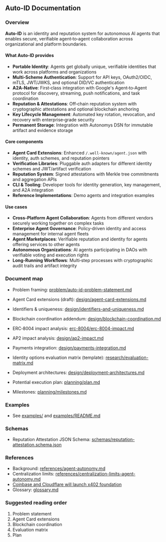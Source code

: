 ## Auto‑ID Documentation

### Overview

**Auto‑ID** is an identity and reputation system for autonomous AI agents that enables secure, verifiable agent‑to‑agent collaboration across organizational and platform boundaries.

#### What Auto‑ID provides

- **Portable Identity**: Agents get globally unique, verifiable identities that work across platforms and organizations
- **Multi‑Scheme Authentication**: Support for API keys, OAuth2/OIDC, mTLS, JWT/JWKS, and optional DID/VC authentication
- **A2A‑Native**: First‑class integration with Google's Agent‑to‑Agent protocol for discovery, streaming, push notifications, and task coordination
- **Reputation & Attestations**: Off‑chain reputation system with cryptographic attestations and optional blockchain anchoring
- **Key Lifecycle Management**: Automated key rotation, revocation, and recovery with enterprise‑grade security
- **Permanent Storage**: Integration with Autonomys DSN for immutable artifact and evidence storage

#### Core components

- **Agent Card Extensions**: Enhanced `/.well-known/agent.json` with identity, auth schemes, and reputation pointers
- **Verification Libraries**: Pluggable auth adapters for different identity schemes and JWT/artifact verification
- **Reputation System**: Signed attestations with Merkle tree commitments and aggregation APIs
- **CLI & Tooling**: Developer tools for identity generation, key management, and A2A integration
- **Reference Implementations**: Demo agents and integration examples

#### Use cases

- **Cross‑Platform Agent Collaboration**: Agents from different vendors securely working together on complex tasks
- **Enterprise Agent Governance**: Policy‑driven identity and access management for internal agent fleets
- **Agent Marketplaces**: Verifiable reputation and identity for agents offering services to other agents
- **Autonomous Organizations**: AI agents participating in DAOs with verifiable voting and execution rights
- **Long‑Running Workflows**: Multi‑step processes with cryptographic audit trails and artifact integrity

### Document map

- Problem framing: [problem/auto-id-problem-statement.md](./problem/auto-id-problem-statement.md)
- Agent Card extensions (draft): [design/agent-card-extensions.md](./design/agent-card-extensions.md)
- Identifiers & uniqueness: [design/identifiers-and-uniqueness.md](./design/identifiers-and-uniqueness.md)
- Blockchain coordination addendum: [design/blockchain-coordination.md](./design/blockchain-coordination.md)
- ERC‑8004 impact analysis: [erc-8004/erc-8004-impact.md](./erc-8004/erc-8004-impact.md)
- AP2 impact analysis: [design/ap2-impact.md](./design/ap2-impact.md)
- Payments integration: [design/payments-integration.md](./design/payments-integration.md)
- Identity options evaluation matrix (template): [research/evaluation-matrix.md](./research/evaluation-matrix.md)
- Deployment architectures: [design/deployment-architectures.md](./design/deployment-architectures.md)
- Potential execution plan: [planning/plan.md](./research/plan.md)

- Milestones: [planning/milestones.md](./research/milestones.md)

### Examples

- See [examples/](./examples/) and [examples/README.md](./examples/README.md)

### Schemas

- Reputation Attestation JSON Schema: [schemas/reputation-attestation.schema.json](./schemas/reputation-attestation.schema.json)

### References

- Background: [references/agent-autonomy.md](./references/agent-autonomy.md)
- Centralization limits: [references/centralization-limits-agent-autonomy.md](./references/centralization-limits-agent-autonomy.md)
- [Coinbase and Cloudflare will launch x402 foundation](https://www.coinbase.com/blog/coinbase-and-cloudflare-will-launch-x402-foundation)
- Glossary: [glossary.md](./glossary.md)

### Suggested reading order

1. Problem statement
2. Agent Card extensions
3. Blockchain coordination
4. Evaluation matrix
5. Plan
